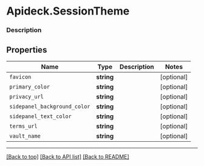 # Apideck.SessionTheme

### Description

## Properties
Name | Type | Description | Notes
------------ | ------------- | ------------- | -------------
`favicon` | **string** |  | [optional] 
`primary_color` | **string** |  | [optional] 
`privacy_url` | **string** |  | [optional] 
`sidepanel_background_color` | **string** |  | [optional] 
`sidepanel_text_color` | **string** |  | [optional] 
`terms_url` | **string** |  | [optional] 
`vault_name` | **string** |  | [optional] 





---

[[Back to top]](#) [[Back to API list]](../../../../README.md#documentation-for-api-endpoints) [[Back to README]](../../../../README.md)


